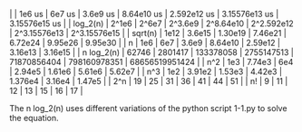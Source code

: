|            | 1e6 us | 6e7 us  | 3.6e9 us  | 8.64e10 us | 2.592e12 us | 3.15576e13 us | 3.15576e15 us  |
| log_2(n)   | 2^1e6  | 2^6e7   | 2^3.6e9   | 2^8.64e10  | 2^2.592e12  | 2^3.15576e13  | 2^3.15576e15   |
| sqrt(n)    | 1e12   | 3.6e15  | 1.30e19   | 7.46e21    | 6.72e24     | 9.95e26       | 9.95e30        | 
| n          | 1e6    | 6e7     | 3.6e9     | 8.64e10    | 2.59e12     | 3.16e13       | 3.16e15        |
| n log_2(n) | 62746  | 2801417 | 133378058 | 2755147513 | 71870856404 | 798160978351  | 68656519951424 | 
| n^2        | 1e3    | 7.74e3  | 6e4       | 2.94e5     | 1.61e6      | 5.61e6        | 5.62e7         |
| n^3        | 1e2    | 3.91e2  | 1.53e3    | 4.42e3     | 1.376e4     | 3.16e4        | 1.47e5         |
| 2^n        | 19     | 25      | 31        | 36         | 41          | 44            | 51             |
| n!         | 9      | 11      | 12        | 13         | 15          | 16            | 17             |

The n log_2(n) uses different variations of the python script 1-1.py to solve the equation.

